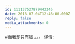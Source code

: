 ```yaml
---
id: 111137527879442345
date: 2013-07-04T12:46:00.000Z
reply: false
media_attachments: 0
---
```


#而我却只有钱 。。。 详情: ​​​​

